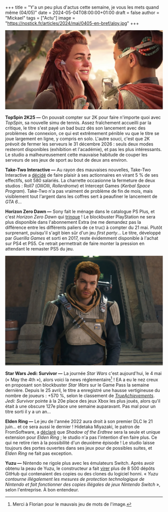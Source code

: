 +++
title = "Y'a un peu plus d'actus cette semaine, je vous les mets quand même (04/05)"
date = 2024-05-04T08:00:00+01:00
draft = false
author = "Mickael"
tags = ["Actu"]
image = "https://nostick.fr/articles/2024/mai/0405-en-bref/aloy.jpg"
+++

![Horizon](aloy.jpg "La douce caresse du week-end.")

**TopSpin 2K25 —** On pouvait compter sur 2K pour faire n'importe quoi avec *TopSpin*, sa nouvelle simu de tennis. Assez fraîchement accueilli par la critique, le titre s'est payé un bad buzz dès son lancement avec des problèmes de connexion, ce qui est extrêmement pénible vu que le titre se joue largement en ligne, y compris en solo. L'autre souci, c'est que 2K prévoit de fermer les serveurs le 31 décembre 2026 : seuls deux modes resteront disponibles (exhibition et l'académie), et pas les plus intéressants. Le studio a malheureusement cette mauvaise habitude de couper les serveurs de ses jeux de sport au bout de deux ans environ.

**Take-Two Interactive —** Au rayon des mauvaises nouvelles, Take-Two Interactive a [décidé](https://www.bloomberg.com/news/articles/2024-05-01/take-two-interactive-shuts-down-two-game-studios) de faire plaisir à ses actionnaires en virant 5 % de ses effectifs, soit 580 salariés. La charrette occasionne la fermeture de deux studios : Roll7 (*OlliOlli*, *Rollerdrome*) et Intercept Games (*Kerbal Space Program*). Take-Two n'a pas vraiment de problème de fin de mois, mais visiblement tout l'argent dans les coffres sert à peaufiner le lancement de *GTA 6*…

**Horizon Zero Dawn —** Sony fait le ménage dans le catalogue PS Plus, et c'est *Horizon Zero Dawn* qui [trinque](https://www.videogameschronicle.com/news/sony-is-pulling-horizon-zero-dawn-from-the-playstation-plus-game-catalogue/) ! Le blockbuster PlayStation ne sera plus disponible dans l'abonnement Extra (ne me demandez pas la différence entre les différents paliers de ce truc) à compter du 21 mai. Plutôt surprenant, puisqu'il s'agit bien sûr d'un jeu *first party*… Le titre, développé par *Guerilla Games* et sorti en 2017, reste évidemment disponible à l'achat sur PS4 et PS5. Ce retrait permettrait de faire monter la pression en attendant le remaster PS5 du jeu.

![Star Wars Jedi: Survivor](starwars.jpg "Le carton de Jedi: Survivor sur le Game Pass, c'est le roux de la fortune.")

**Star Wars Jedi: Survivor —** La journée *Star Wars* c'est aujourd'hui, le 4 mai (« May the 4th »), alors voici la news réglementaire[^1] ! EA a eu le nez creux en proposant son blockbuster *Star Wars* sur le Game Pass la semaine dernière. Depuis le 25 avril, le titre a enregistré une hausse vertigineuse du nombre de joueurs : +570 %, selon le classement de *[TrueAchievements](https://www.trueachievements.com/news/star-wars-jedi-survivor-xbox-player-numbers)*. *Jedi: Survivor* pointe à la 20e place des jeux Xbox les plus joués, alors qu'il était à une obscure 127e place une semaine auparavant. Pas mal pour un titre sorti il y a un an…

**Elden Ring —** Le jeu de l'année 2022 aura droit à son premier DLC le 21 juin… et ce sera aussi le dernier ! Hidetaka Miyazaki, le patron de FromSoftware, a [déclaré](https://zhuanlan.zhihu.com/p/694720699) que *Shadow of the Erdtree*  sera la seule et unique extension pour *Elden Ring* ; le studio n'a pas l'intention d'en faire plus. Ce qui ne retire rien à la possibilité d'un deuxième épisode ! Le studio laisse toujours des portes ouvertes dans ses jeux pour de possibles suites, et *Elden Ring* ne fait pas exception.

**Yuzu —** Nintendo ne rigole plus avec les émulateurs Switch. Après avoir obtenu la peau de Yuzu, le constructeur a fait [virer](https://github.com/github/dmca/blob/master/2024/04/2024-04-29-nintendo.md) plus de 8 500 dépôts GitHub qui contenaient des copies ou des clones du logiciel honni. « *Yuzu contourne illégalement les mesures de protection technologique de Nintendo et fait fonctionner des copies illégales de jeux Nintendo Switch* », selon l'entreprise. À bon entendeur.

[^1]: Merci à Florian pour le mauvais jeu de mots de l'image.